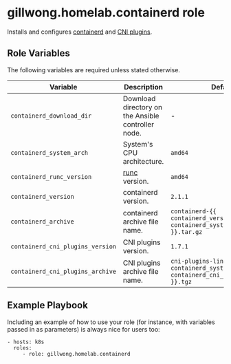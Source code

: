 gillwong.homelab.containerd role
=========

Installs and configures [containerd](https://containerd.io) and [CNI plugins](https://github.com/containernetworking/cni).

Role Variables
--------------

The following variables are required unless stated otherwise.

| Variable | Description | Default |
| -- | -- | -- |
| `containerd_download_dir` | Download directory on the Ansible controller node. | - |
| `containerd_system_arch` | System's CPU architecture. | `amd64` |
| `containerd_runc_version` | [runc](https://github.com/opencontainers/runc) version. | `amd64` |
| `containerd_version` | containerd version. | `2.1.1` |
| `containerd_archive` | containerd archive file name. | `containerd-{{ containerd_version }}-linux-{{ containerd_system_arch }}.tar.gz` |
| `containerd_cni_plugins_version` | CNI plugins version. | `1.7.1` |
| `containerd_cni_plugins_archive` | CNI plugins archive file name. | `cni-plugins-linux-{{ containerd_system_arch }}-v{{ containerd_cni_plugins_version }}.tgz` |

Example Playbook
----------------

Including an example of how to use your role (for instance, with variables passed in as parameters) is always nice for users too:

    - hosts: k8s
      roles:
         - role: gillwong.homelab.containerd
